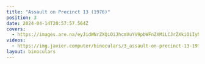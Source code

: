 ```yaml
---
title: "Assault on Precinct 13 (1976)"
position: 3
date: 2024-04-14T20:57:57.564Z
covers:
  - https://images.are.na/eyJidWNrZXQiOiJhcmVuYV9pbWFnZXMiLCJrZXkiOiIyNzU1NjA1OS9vcmlnaW5hbF83Y2NjNmM2ZjgyMjM2MGFlMjAyNDA0MTQtMi1rMjIxbGQucG5nIiwiZWRpdHMiOnsicmVzaXplIjp7IndpZHRoIjoxODAwLCJoZWlnaHQiOjE4MDAsImZpdCI6Imluc2lkZSIsIndpdGhvdXRFbmxhcmdlbWVudCI6dHJ1ZX0sIndlYnAiOnsicXVhbGl0eSI6NjV9LCJqcGVnIjp7InF1YWxpdHkiOjY1fSwicm90YXRlIjpudWxsfX0=?bc=0
videos:
  - https://img.javier.computer/binoculars/3_assault-on-precinct-13-1976.mp4
layout: binoculars
---
```

